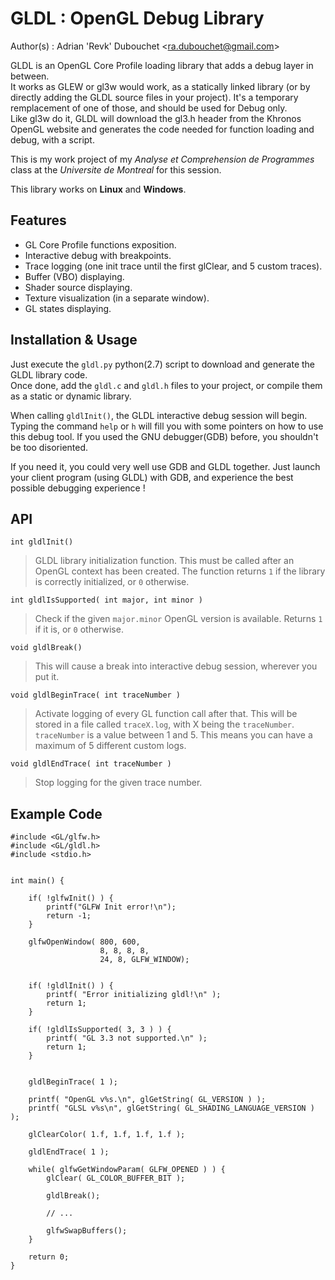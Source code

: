 GLDL : OpenGL Debug Library
============================
Author(s) : Adrian 'Revk' Dubouchet \<ra.dubouchet@gmail.com\>

GLDL is an OpenGL Core Profile loading library that adds a debug layer in between.  
It works as GLEW or gl3w would work, as a statically linked library (or by directly adding the GLDL source files in your project). It's a temporary remplacement of one of those, and should be used for Debug only.  
Like gl3w do it, GLDL will download the gl3.h header from the Khronos OpenGL website and generates the code needed for function loading and debug, with a script.

This is my work project of my *Analyse et Comprehension de Programmes* class at the _Universite de Montreal_ for this session.
  

This library works on **Linux** and **Windows**.


Features
---------

* GL Core Profile functions exposition.
* Interactive debug with breakpoints.
* Trace logging (one init trace until the first glClear, and 5 custom traces).
* Buffer (VBO) displaying.
* Shader source displaying.
* Texture visualization (in a separate window).
* GL states displaying.


Installation & Usage
-------------

Just execute the ```gldl.py``` python(2.7) script to download and generate the GLDL library code.  
Once done, add the ```gldl.c``` and ```gldl.h``` files to your project, or compile them as a static or dynamic library.

When calling `gldlInit()`, the GLDL interactive debug session will begin. Typing the command `help` or `h` will fill you with
some pointers on how to use this debug tool. If you used the GNU debugger(GDB) before, you shouldn't be too disoriented.  

If you need it, you could very well use GDB and GLDL together. Just launch your client program (using GLDL) with GDB, and
experience the best possible debugging experience !

API
----------

``int gldlInit()``  

>    GLDL library initialization function. This must be called after an OpenGL context has been created. 
    The function returns ``1`` if the library is correctly initialized, or ``0`` otherwise.
    
``int gldlIsSupported( int major, int minor )``

>    Check if the given ``major.minor`` OpenGL version is available. Returns ``1`` if it is, or ``0`` otherwise.
    
``void gldlBreak()``

>   This will cause a break into interactive debug session, wherever you put it.

``void gldlBeginTrace( int traceNumber )``

>    Activate logging of every GL function call after that. This will be stored in a file called ``traceX.log``, with 
    X being the ``traceNumber``. ``traceNumber`` is a value between 1 and 5. This means you can have a maximum of
    5 different custom logs.
    
``void gldlEndTrace( int traceNumber )``

>    Stop logging for the given trace number.


Example Code
-------------

    #include <GL/glfw.h>
    #include <GL/gldl.h>
    #include <stdio.h>
    
    
    int main() {
        
        if( !glfwInit() ) {
        	printf("GLFW Init error!\n");
            return -1;
        }
    
        glfwOpenWindow( 800, 600,
                        8, 8, 8, 8,
                        24, 8, GLFW_WINDOW);
    
    
        if( !gldlInit() ) {
            printf( "Error initializing gldl!\n" );
            return 1;
        }
        
        if( !gldlIsSupported( 3, 3 ) ) {
            printf( "GL 3.3 not supported.\n" );
            return 1;
        }
        
        
        gldlBeginTrace( 1 );
        
        printf( "OpenGL v%s.\n", glGetString( GL_VERSION ) );
        printf( "GLSL v%s\n", glGetString( GL_SHADING_LANGUAGE_VERSION ) );
        
        glClearColor( 1.f, 1.f, 1.f, 1.f );
        
        gldlEndTrace( 1 );
        
        while( glfwGetWindowParam( GLFW_OPENED ) ) {
            glClear( GL_COLOR_BUFFER_BIT );
            
            gldlBreak();
            
            // ...
            
            glfwSwapBuffers();
        }
        
        return 0;
    }

